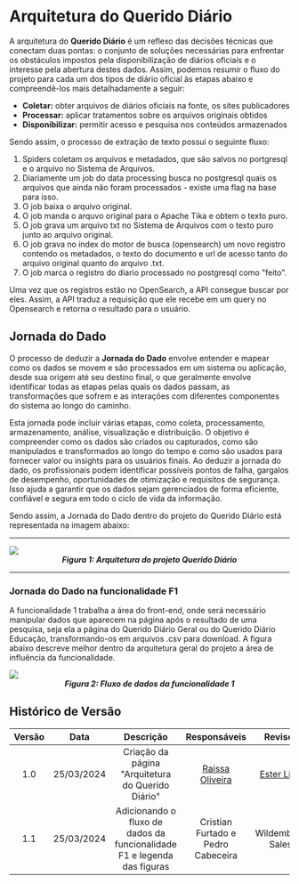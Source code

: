 # **Arquitetura do Querido Diário**

A arquitetura do **Querido Diário** é um reflexo das decisões técnicas que conectam duas pontas: o conjunto de soluções necessárias para enfrentar os obstáculos impostos pela disponibilização de diários oficiais e o interesse pela abertura destes dados. Assim, podemos resumir o fluxo do projeto para cada um dos tipos de diário oficial às etapas abaixo e compreendê-los mais detalhadamente a seguir: 

- **Coletar:** obter arquivos de diários oficiais na fonte, os sites publicadores
- **Processar:** aplicar tratamentos sobre os arquivos originais obtidos
- **Disponibilizar:** permitir acesso e pesquisa nos conteúdos armazenados

Sendo assim, o processo de extração de texto possui o seguinte fluxo: 

1. Spiders coletam os arquivos e metadados, que são salvos no portgresql e o arquivo no Sistema de Arquivos. 
2. Diariamente um job do data processing busca no postgresql quais os arquivos que ainda não foram processados - existe uma flag na base para isso.
3. O job baixa o arquivo original.
4. O job manda o arquvo original para o Apache Tika e obtem o texto puro.
5. O job grava um arquivo txt no Sistema de Arquivos com o texto puro junto ao arquivo original.
6. O job grava no index do motor de busca (opensearch) um novo registro contendo os metadados, o texto do documento e url de acesso tanto do arquivo original quanto do arquivo .txt.
7. O job marca o registro do diario processado no postgresql como "feito".

Uma vez que os registros estão no OpenSearch, a API consegue buscar por eles. Assim, a API traduz a requisição que ele recebe em um query no Opensearch e retorna o resultado para o usuário. 

## **Jornada do Dado**

O processo de deduzir a **Jornada do Dado** envolve entender e mapear como os dados se movem e são processados em um sistema ou aplicação, desde sua origem até seu destino final, o que geralmente envolve identificar todas as etapas pelas quais os dados passam, as transformações que sofrem e as interações com diferentes componentes do sistema ao longo do caminho.

Esta jornada pode incluir várias etapas, como coleta, processamento, armazenamento, análise, visualização e distribuição. O objetivo é compreender como os dados são criados ou capturados, como são manipulados e transformados ao longo do tempo e como são usados para fornecer valor ou insights para os usuários finais. Ao deduzir a jornada do dado, os profissionais podem identificar possíveis pontos de falha, gargalos de desempenho, oportunidades de otimização e requisitos de segurança. Isso ajuda a garantir que os dados sejam gerenciados de forma eficiente, confiável e segura em todo o ciclo de vida da informação.

Sendo assim, a Jornada do Dado dentro do projeto do Querido Diário está representada na imagem abaixo: 
____________________________________________________________________________________________________________
<img src="./imagens/fluxo_dados2.png"/>
<h5 style="text-align: center; margin: 0 auto">Figura 1: Arquitetura do projeto Querido Diário</h5>

____________________________________________________________________________________________________________


### **Jornada do Dado na funcionalidade F1**

A funcionalidade 1 trabalha a área do front-end, onde será necessário manipular dados que aparecem na página após o resultado de uma pesquisa, seja ela a página do Querido Diário Geral ou do Querido Diário Educação, transformando-os em arquivos .csv para download. A figura abaixo descreve melhor dentro da arquitetura geral do projeto a área de influência da funcionalidade.

<img src="./imagens/Fluxo-Us1-Us2.png"/>
<h5 style="text-align: center; margin: 0 auto">Figura 2: Fluxo de dados da funcionalidade 1</h5>

<!-- 

### **Jornada do Dado na fucionalidade F2**

inserir o fluxo de dados da funcionalidade F@

-->


## Histórico de Versão

| Versão |    Data    |                 Descrição                 |                                         Responsáveis                                         |                     Revisor                     |
| :----: | :--------: | :---------------------------------------: | :------------------------------------------------------------------------------------------: | :---------------------------------------------: |
|  1.0   | 25/03/2024 |      Criação da página "Arquitetura do Querido Diário"       |    [Raissa Oliveira](https://github.com/raissamsoliveira)            |    [Ester Lino](https://github.com/esteerlino)    |
|  1.1  | 25/03/2024 |  Adicionando o fluxo de dados da funcionalidade F1 e legenda das figuras  |    Cristian Furtado e Pedro Cabeceira          |    Wildemberg Sales   |